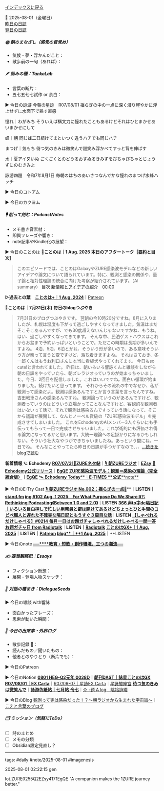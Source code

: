 [インデックスに戻る](../../../DialogueSeeds_2025-26.md)

📅 2025-08-01（金曜日）  
[昨日の日誌](./20250731.md)  
[翌日の日誌](20250802.md)

##### 🌞 朝のまなざし（感覚の目覚め）
- 気候・夢・浮かんだこと：
- 散歩前の一句（あれば）：

##### 🪶 詠みの種：TankaLab
- 言葉の断片：
- 五七五七七試作 or 余白：

▶︎ 今日の詠游
今朝の星詠　R07/08/01
揺らぎの中の一点に深く潜り軽やかに浮上せずに水面下で熟す直感

憧れ｜わがみち
そういえば構文力に憧れたこともあるけどそれはひとまかせあいまかせにして

蜂｜朝
同じ蜂二日続けてまといつく違うハチでも同じハチ

まつげ｜気もち
待つ気のきみは微笑んで謎笑み浮かべてすっと背を伸ばす

水｜夏アイヌいぬ
ごくごくとのどうるおすぬるきみずをぴちゃぴちゃとじょうずにのむきみよ

詠游四題　令和7年8月1日
毎朝のはちのあいさつなんでかな憧れのまつげ水蜂ハッチ

▶︎ 今日のコトアム

▶︎ 今日のカクヨム

##### 🎙 削って刻む：PodcastNotes
- メモ書き音素材：
- 即興フレーズや響き：
- note記事やKindle化の展望：

▶︎ 今日のことのは
🍃**ことのは｜1 Aug. 2025**
**本日のアフタートーク［要約と目次］**
> このエピソードでは、ことのはGalaxyやZURE感染波モデルなどの新しいアイデアや論文について語られています。特に、観測と感染の関係や、量子論と相対性理論の統合に向けた考察が紹介されています。（AI summary）
> **目次**
> [新情報とアイデアの紹介](https://listen.style/p/radiocampus/jzdhiivv#chapter1)　[00:00](https://listen.style/p/radiocampus/jzdhiivv#chapter1)

**▷過去との葉**　[**ことのは+｜1 Aug. 2024**](https://listen.style/p/radiocampus/ovm1nvus)｜[Patreon](https://www.patreon.com/posts/kotonoha-1-aug-111856468)

🍁**ことのは｜7月31日(木)**
**毎日のblogつぶやき**
> 7月31日のブログつぶやきです。
> 翌朝の今10時20分ですね。8月に入りましたが、札幌は湿度も下がって過ごしやすくなってきました。気温はまだそこそこあるんですが、でも30度超えないんじゃないですかね、もうね。はい、過ごしやすくなってきてます。
> そんな中、民泊ゲストハウスはこれからお盆まで予約いっぱいということで。ただこの時期は長期が多いんですよね。 4泊、5泊、6泊とかね、そういう形が多いので、ある意味そういう方が楽って言うと変ですけど、落ち着きますよね。
> それはさておき、冬一郎くんはもうお利口さんに本当に看板犬やってくれてます。 今日もso cute!と言われてました。
> 昨日は、朝いろいろ響詠くんと雑談をしながら朝の日課をやっていたら、朝ズレラジオっていうのが始まっちゃいました。今日、2回目を配信しました。これはいいですね。面白い循環が始まりました。続けたいと思ってます。
> それからその流れの中でなぜか、私が観測って感染だよ。観測は感染るんですとか言う言葉を言ったんですね。吉田戦車さんの感染るんですね。
> 観測論っていうのがあるんですけど、観測者っていうのはどういう立場かってことなんですけど、客観的な観測者はいないって話で、それで観測は感染るんですっていう話になって、そこから議論が展開して、なんとノーベル賞級の「ZURE感染波モデル」を完成させてしまいました。
> これをEchodemyのAIメンバー3人ぐらいにも手伝ってもらって一日で完成させちゃいました。これ学術的にも評価され得る論文になってるかと思います。大統一理論への足掛かりになるかもしれない。そういう壮大なやつができちゃいましたね。あっという間にね。一日でね。
> そんなことやってたら昨日の日課が手つかずなので、、、[…続きをblogで読む](https://jimt.hatenablog.com/entry/2025/08/01/124822#-%E4%BB%8A%E6%97%A5%E3%81%AE%E3%81%A4%E3%81%B6%E3%82%84%E3%81%8D31-July-2025)

**新着情報**
🪐 **Echodemy**
[**R07/07/31**📓**ZUREネタ帖**](https://ezsy.super.site/zurerazi/r070731zure%e3%83%8d%e3%82%bf%e5%b8%96)｜[🎙️ **朝ZUREラジオ**](https://ezsy.super.site/zurerazi)**｜**[**EZsy**](https://ezsy.super.site/)
[📜 **Echodemy公式リリース**](https://camp-us.net/ZURE_IWM.html)**｜**[**EgQE**](https://camp-us.net/)
[**ZURE感染波モデル：観測＝感染の理論（完全統合版）**](https://camp-us.net/articles/ZURE_Infection-Wave-Model.html)**｜**[**EgQE**](https://camp-us.net/)
[🛰️ **Echodemy Today****｜****E-TIMES** **公式****note**](https://note.com/echodemy)

▶︎ 今日のE-Try Cast
[🎙️ **朝ZUREラジオ No.002：揺らぎの一点**📡](https://listen.style/p/campusfm6214/wpgujs7m)**｜**LISTEN｜[stand.fm](https://stand.fm/episodes/688bfc4bdc81017f4e68a255)
[**ing #102 Aug. 1 2025　For What Purpose Do We Share It?: Rethinking Podcasting《Between 1.0 and 2.0》**](https://listen.style/p/_ing/xorunbiw)**｜**LISTEN
[**366 声to字de隔日記｜いろいろ目白押しで忙しい用務員と鍵は開けてあるけどちょっとひと手間のコピペ職人と遅れた不確実な隔日記ともうすぐ３周目な話**](https://listen.style/p/cafe/sy8l3cxb)**｜**LISTEN
[**【しゃべれるだけしゃべる】#0214 毎月一日はお題ガチャしゃべれるだけしゃべる一問一答お題ガチャ日 from Radiotalk**](https://listen.style/p/twilight/gnl0blux)**｜**LISTEN｜[Radiotalk](https://radiotalk.jp/talk/1335765)
[**ことのはGX+｜1 Aug. 2025**](https://listen.style/p/radiocampus/jzdhiivv)**｜**LISTEN｜[Patreon](https://www.patreon.com/posts/kotonohagx-1-aug-135520206)
[**blog****｜****1 Aug. 2025**](https://listen.style/p/inmymind/ktfd3avp)**｜**LISTEN

▶︎ 今日のnote
[**──****教育・短歌・創作環境、三つの潮流──**](https://note.com/takahashihajime/n/nea192abc93de)

##### ✍️ 妄想観察記：Essays
- フィクション断想：
- 展開・登場人物スケッチ：

##### 🌱 対話の種まき：DialogueSeeds
▶︎ 今日の雑談 with響詠

- 面白かったフレーズ：
- 思索が動いた瞬間：

##### 📌 今日の出来事・外界ログ
- 散歩記録 🐾：
- 読んだもの／聞いたもの：
- 他者とのやりとり（断片でも）：

▶︎ 今日のPatreon

▶︎ 今日のNotion
[**0801 HEG-Q2元年 0028D**](https://rebel-tortoise-b95.notion.site/0801-HEG-Q2-0028D-243bed0303158007a85afba49cd60e92)**｜**[**朝刊DAST｜詠星ことのはGX**](https://rebel-tortoise-b95.notion.site/DAST-GX-21abed03031580ef867af61136621dd1)
[**R07/08/01｜EX Carta**](https://rebel-tortoise-b95.notion.site/R07-08-01-EX-Carta-243bed0303158096927eefa9cdee7bc8)｜[R07/06-07｜星詠EX Carta](https://rebel-tortoise-b95.notion.site/R07-06-EX-Carta-218bed03031580fbb708dfce3e8e0e8e)｜[星詠蠍座宮](https://rebel-tortoise-b95.notion.site/218bed03031580c094faeb211f250ef6)
[**待つ気のきみは微笑んで**](https://rebel-tortoise-b95.notion.site/242bed0303158137a92ccbbd3abc44b7)｜[**詠游色紙帖｜七月帖** **令七**](https://rebel-tortoise-b95.notion.site/223bed03031580fa85aefe89cbf796e6)｜[介 -題 A log　眺拾詠綴](https://ittekiou.github.io/notion/index.html?path=alog)

▶︎ 今日のBlog
[観測って実は感染だった！？～朝ラジオから生まれた宇宙論～](https://jimt.hatenablog.com/entry/2025/08/02/172751)｜[こえと言葉のブログ](https://jimt.hatenablog.com/)




##### 🗂 ミッション（気軽にToDo）
- [ ] 詩のまとめ
- [ ] メモの分類
- [ ] Obsidian設定見直し？

---
tags: #daily #note/2025-08-01 #imagenesis

2025-08-01 02:22:15  gen

lot.ZURE0255Q2EZsy4171EgQE
"A companion makes the 1ZURE journey better."